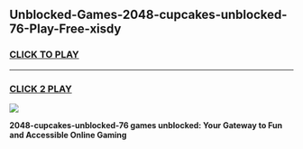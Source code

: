 
## Unblocked-Games-2048-cupcakes-unblocked-76-Play-Free-xisdy
<h3>
<a href="https://premium76.site?title=2048-cupcakes-unblocked-76&ref=20M">CLICK TO PLAY</a></h3>
<hr>

<h3>
<a href="https://premium76.site?title=2048-cupcakes-unblocked-76&ref=20M">CLICK 2 PLAY</a>
  
</h3>

<a href="https://premium76.site?title=2048-cupcakes-unblocked-76&ref=19M"><img src="https://clearcache.store/games.png"></a>


**2048-cupcakes-unblocked-76 games unblocked: Your Gateway to Fun and Accessible Online Gaming**

